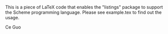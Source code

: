 This is a piece of LaTeX code that enables the "listings" package to support the Scheme programming language. Please see example.tex to find out the usage.

Ce Guo

